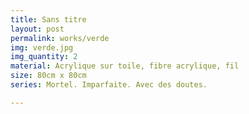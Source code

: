 ```yaml
---
title: Sans titre
layout: post
permalink: works/verde
img: verde.jpg
img_quantity: 2
material: Acrylique sur toile, fibre acrylique, fil
size: 80cm x 80cm
series: Mortel. Imparfaite. Avec des doutes.

---
```

